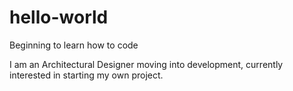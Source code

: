 # hello-world
Beginning to learn how to code

I am an Architectural Designer moving into development, currently interested in starting my own project.


